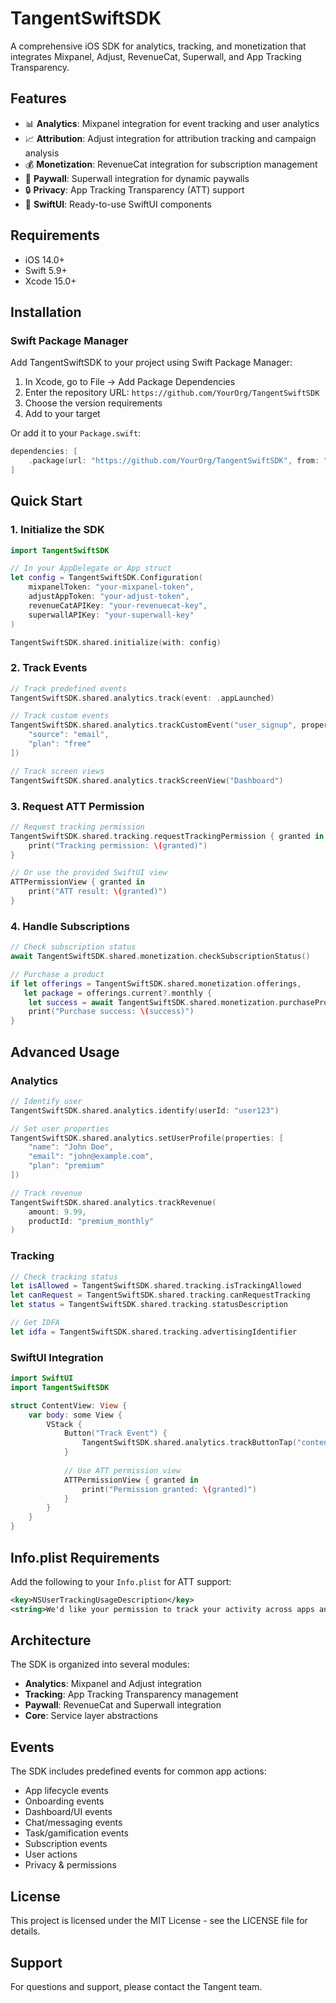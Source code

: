 # TangentSwiftSDK

A comprehensive iOS SDK for analytics, tracking, and monetization that integrates Mixpanel, Adjust, RevenueCat, Superwall, and App Tracking Transparency.

## Features

- 📊 **Analytics**: Mixpanel integration for event tracking and user analytics
- 📈 **Attribution**: Adjust integration for attribution tracking and campaign analysis
- 💰 **Monetization**: RevenueCat integration for subscription management
- 🎯 **Paywall**: Superwall integration for dynamic paywalls
- 🔒 **Privacy**: App Tracking Transparency (ATT) support
- 🎨 **SwiftUI**: Ready-to-use SwiftUI components

## Requirements

- iOS 14.0+
- Swift 5.9+
- Xcode 15.0+

## Installation

### Swift Package Manager

Add TangentSwiftSDK to your project using Swift Package Manager:

1. In Xcode, go to File → Add Package Dependencies
2. Enter the repository URL: `https://github.com/YourOrg/TangentSwiftSDK`
3. Choose the version requirements
4. Add to your target

Or add it to your `Package.swift`:

```swift
dependencies: [
    .package(url: "https://github.com/YourOrg/TangentSwiftSDK", from: "1.0.0")
]
```

## Quick Start

### 1. Initialize the SDK

```swift
import TangentSwiftSDK

// In your AppDelegate or App struct
let config = TangentSwiftSDK.Configuration(
    mixpanelToken: "your-mixpanel-token",
    adjustAppToken: "your-adjust-token",
    revenueCatAPIKey: "your-revenuecat-key",
    superwallAPIKey: "your-superwall-key"
)

TangentSwiftSDK.shared.initialize(with: config)
```

### 2. Track Events

```swift
// Track predefined events
TangentSwiftSDK.shared.analytics.track(event: .appLaunched)

// Track custom events
TangentSwiftSDK.shared.analytics.trackCustomEvent("user_signup", properties: [
    "source": "email",
    "plan": "free"
])

// Track screen views
TangentSwiftSDK.shared.analytics.trackScreenView("Dashboard")
```

### 3. Request ATT Permission

```swift
// Request tracking permission
TangentSwiftSDK.shared.tracking.requestTrackingPermission { granted in
    print("Tracking permission: \(granted)")
}

// Or use the provided SwiftUI view
ATTPermissionView { granted in
    print("ATT result: \(granted)")
}
```

### 4. Handle Subscriptions

```swift
// Check subscription status
await TangentSwiftSDK.shared.monetization.checkSubscriptionStatus()

// Purchase a product
if let offerings = TangentSwiftSDK.shared.monetization.offerings,
   let package = offerings.current?.monthly {
    let success = await TangentSwiftSDK.shared.monetization.purchaseProduct(package.storeProduct)
    print("Purchase success: \(success)")
}
```

## Advanced Usage

### Analytics

```swift
// Identify user
TangentSwiftSDK.shared.analytics.identify(userId: "user123")

// Set user properties
TangentSwiftSDK.shared.analytics.setUserProfile(properties: [
    "name": "John Doe",
    "email": "john@example.com",
    "plan": "premium"
])

// Track revenue
TangentSwiftSDK.shared.analytics.trackRevenue(
    amount: 9.99,
    productId: "premium_monthly"
)
```

### Tracking

```swift
// Check tracking status
let isAllowed = TangentSwiftSDK.shared.tracking.isTrackingAllowed
let canRequest = TangentSwiftSDK.shared.tracking.canRequestTracking
let status = TangentSwiftSDK.shared.tracking.statusDescription

// Get IDFA
let idfa = TangentSwiftSDK.shared.tracking.advertisingIdentifier
```

### SwiftUI Integration

```swift
import SwiftUI
import TangentSwiftSDK

struct ContentView: View {
    var body: some View {
        VStack {
            Button("Track Event") {
                TangentSwiftSDK.shared.analytics.trackButtonTap("content_button")
            }
            
            // Use ATT permission view
            ATTPermissionView { granted in
                print("Permission granted: \(granted)")
            }
        }
    }
}
```

## Info.plist Requirements

Add the following to your `Info.plist` for ATT support:

```xml
<key>NSUserTrackingUsageDescription</key>
<string>We'd like your permission to track your activity across apps and websites to provide you with personalized insights and better app experience.</string>
```

## Architecture

The SDK is organized into several modules:

- **Analytics**: Mixpanel and Adjust integration
- **Tracking**: App Tracking Transparency management
- **Paywall**: RevenueCat and Superwall integration
- **Core**: Service layer abstractions

## Events

The SDK includes predefined events for common app actions:

- App lifecycle events
- Onboarding events
- Dashboard/UI events
- Chat/messaging events
- Task/gamification events
- Subscription events
- User actions
- Privacy & permissions

## License

This project is licensed under the MIT License - see the LICENSE file for details.

## Support

For questions and support, please contact the Tangent team.